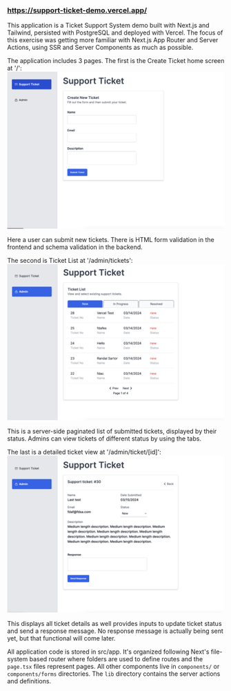 ### https://support-ticket-demo.vercel.app/

This application is a Ticket Support System demo built with Next.js and Tailwind, persisted with PostgreSQL and deployed with Vercel. The focus of this exercise was getting more familiar with Next.js App Router and Server Actions, using SSR and Server Components as much as possible.

The application includes 3 pages. The first is the Create Ticket home screen at '/':
![Home Page](/public/create-ticket-page.png)

Here a user can submit new tickets. There is HTML form validation in the frontend and schema validation in the backend.

The second is Ticket List at '/admin/tickets': 
![Tickets List](/public/admin-ticket-list-page.png)

This is a server-side paginated list of submitted tickets, displayed by their status. Admins can view tickets of different status by using the tabs.

The last is a detailed ticket view at '/admin/ticket/[id]':
![Ticket Details](/public/admin-ticket-details.png)


This displays all ticket details as well provides inputs to update ticket status and send a response message. No response message is actually being sent yet, but that functional will come later.

All application code is stored in src/app. It's organized following Next's file-system based router where folders are used to define routes and the `page.tsx` files represent pages. 
All other components live in `components/` or `components/forms` directories.
The `lib` directory contains the server actions and definitions.

